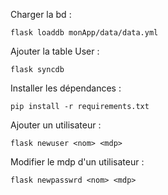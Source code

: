 

Charger la bd :
```
flask loaddb monApp/data/data.yml
```
Ajouter la table User :
```
flask syncdb
```

Installer les dépendances :
```
pip install -r requirements.txt
```

Ajouter un utilisateur :
```
flask newuser <nom> <mdp>
```

Modifier le mdp d'un utilisateur :
```
flask newpasswrd <nom> <mdp>
```
